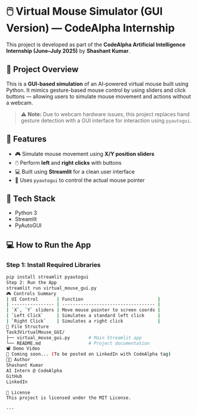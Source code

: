 # 🖱️ Virtual Mouse Simulator (GUI Version) — CodeAlpha Internship

This project is developed as part of the **CodeAlpha Artificial Intelligence Internship (June–July 2025)** by **Shashant Kumar**.

## 📌 Project Overview

This is a **GUI-based simulation** of an AI-powered virtual mouse built using Python. It mimics gesture-based mouse control by using sliders and click buttons — allowing users to simulate mouse movement and actions without a webcam.

> ⚠️ **Note:** Due to webcam hardware issues, this project replaces hand gesture detection with a GUI interface for interaction using `pyautogui`.

## 🧠 Features

- 🎮 Simulate mouse movement using **X/Y position sliders**
- 🖱️ Perform **left** and **right clicks** with buttons
- 💻 Built using **Streamlit** for a clean user interface
- 🧰 Uses `pyautogui` to control the actual mouse pointer

## 🧰 Tech Stack

- Python 3
- Streamlit
- PyAutoGUI

## 💻 How to Run the App

### Step 1: Install Required Libraries

```bash
pip install streamlit pyautogui
Step 2: Run the App
streamlit run virtual_mouse_gui.py
🎮 Controls Summary
| UI Control       | Function                            |
| ---------------- | ----------------------------------- |
| `X`, `Y` sliders | Move mouse pointer to screen coords |
| `Left Click`     | Simulates a standard left click     |
| `Right Click`    | Simulates a right click             |
📂 File Structure
Task3VirtualMouse_GUI/
├── virtual_mouse_gui.py       # Main Streamlit app
└── README.md                  # Project documentation
📽️ Demo Video
🎥 Coming soon... (To be posted on LinkedIn with CodeAlpha tag)
👨‍💻 Author
Shashant Kumar
AI Intern @ CodeAlpha
GitHub
LinkedIn

📜 License
This project is licensed under the MIT License.

---



